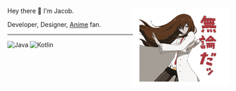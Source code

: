 <div>
<img src="https://raw.githubusercontent.com/Pesekjak/Pesekjak/main/makise.gif" width="220" align="right" />
<div>

Hey there 👋 I'm Jacob.

Developer, Designer, [Anime](https://myanimelist.net/profile/pesekjak) fan.

---

![Java](https://img.shields.io/badge/java-%23ED8B00.svg?style=for-the-badge&logo=java&logoColor=white)
![Kotlin](https://img.shields.io/badge/kotlin-%230095D5.svg?style=for-the-badge&logo=kotlin&logoColor=white)
